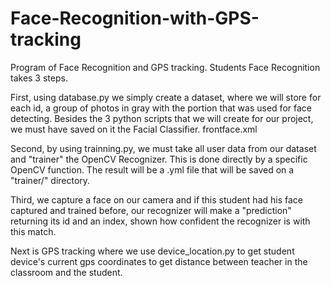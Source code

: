 # Face-Recognition-with-GPS-tracking

Program of Face Recognition and GPS tracking. Students Face Recognition takes 3 steps.

First, using database.py we simply create a dataset, where we will store for each id, a group of photos in gray with the portion that was used for face detecting. Besides the 3 python scripts that we will create for our project, we must have saved on it the Facial Classifier. frontface.xml

Second, by using trainning.py, we must take all user data from our dataset and "trainer" the OpenCV Recognizer. This is done directly by a specific OpenCV function. The result will be a .yml file that will be saved on a "trainer/" directory.

Third, we capture a face on our camera and if this student had his face captured and trained before, our recognizer will make a "prediction" returning its id and an index, shown how confident the recognizer is with this match.

Next is GPS tracking where we use device_location.py to get student device's current gps coordinates to get distance between teacher in the classroom and the student. 

